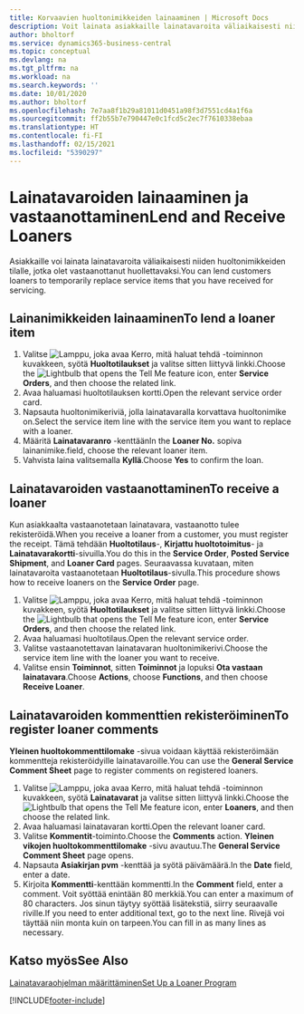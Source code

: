 ```yaml
---
title: Korvaavien huoltonimikkeiden lainaaminen | Microsoft Docs
description: Voit lainata asiakkaille lainatavaroita väliaikaisesti niiden huoltonimikkeiden tilalle, jotka olet vastaanottanut huollettavaksi.
author: bholtorf
ms.service: dynamics365-business-central
ms.topic: conceptual
ms.devlang: na
ms.tgt_pltfrm: na
ms.workload: na
ms.search.keywords: ''
ms.date: 10/01/2020
ms.author: bholtorf
ms.openlocfilehash: 7e7aa8f1b29a81011d0451a98f3d7551cd4a1f6a
ms.sourcegitcommit: ff2b55b7e790447e0c1fcd5c2ec7f7610338ebaa
ms.translationtype: HT
ms.contentlocale: fi-FI
ms.lasthandoff: 02/15/2021
ms.locfileid: "5390297"
---
```

# <a name="lend-and-receive-loaners"></a><span data-ttu-id="2a981-103">Lainatavaroiden lainaaminen ja vastaanottaminen</span><span class="sxs-lookup"><span data-stu-id="2a981-103">Lend and Receive Loaners</span></span>
<span data-ttu-id="2a981-104">Asiakkaille voi lainata lainatavaroita väliaikaisesti niiden huoltonimikkeiden tilalle, jotka olet vastaanottanut huollettavaksi.</span><span class="sxs-lookup"><span data-stu-id="2a981-104">You can lend customers loaners to temporarily replace service items that you have received for servicing.</span></span>  
  
## <a name="to-lend-a-loaner-item"></a><span data-ttu-id="2a981-105">Lainanimikkeiden lainaaminen</span><span class="sxs-lookup"><span data-stu-id="2a981-105">To lend a loaner item</span></span>    
1. <span data-ttu-id="2a981-106">Valitse ![Lamppu, joka avaa Kerro, mitä haluat tehdä -toiminnon](media/ui-search/search_small.png "Kerro, mitä haluat tehdä") kuvakkeen, syötä **Huoltotilaukset** ja valitse sitten liittyvä linkki.</span><span class="sxs-lookup"><span data-stu-id="2a981-106">Choose the ![Lightbulb that opens the Tell Me feature](media/ui-search/search_small.png "Tell me what you want to do") icon, enter **Service Orders**, and then choose the related link.</span></span>  
2. <span data-ttu-id="2a981-107">Avaa haluamasi huoltotilauksen kortti.</span><span class="sxs-lookup"><span data-stu-id="2a981-107">Open the relevant service order card.</span></span>  
3. <span data-ttu-id="2a981-108">Napsauta huoltonimikeriviä, jolla lainatavaralla korvattava huoltonimike on.</span><span class="sxs-lookup"><span data-stu-id="2a981-108">Select the service item line with the service item you want to replace with a loaner.</span></span>  
4. <span data-ttu-id="2a981-109">Määritä **Lainatavaranro** -kenttään</span><span class="sxs-lookup"><span data-stu-id="2a981-109">In the **Loaner No.**</span></span> <span data-ttu-id="2a981-110">sopiva lainanimike.</span><span class="sxs-lookup"><span data-stu-id="2a981-110">field, choose the relevant loaner item.</span></span>  
5. <span data-ttu-id="2a981-111">Vahvista laina valitsemalla **Kyllä**.</span><span class="sxs-lookup"><span data-stu-id="2a981-111">Choose **Yes** to confirm the loan.</span></span>  

## <a name="to-receive-a-loaner"></a><span data-ttu-id="2a981-112">Lainatavaroiden vastaanottaminen</span><span class="sxs-lookup"><span data-stu-id="2a981-112">To receive a loaner</span></span>  
<span data-ttu-id="2a981-113">Kun asiakkaalta vastaanotetaan lainatavara, vastaanotto tulee rekisteröidä.</span><span class="sxs-lookup"><span data-stu-id="2a981-113">When you receive a loaner from a customer, you must register the receipt.</span></span> <span data-ttu-id="2a981-114">Tämä tehdään **Huoltotilaus**-, **Kirjattu huoltotoimitus**- ja **Lainatavarakortti**-sivuilla.</span><span class="sxs-lookup"><span data-stu-id="2a981-114">You do this in the **Service Order**, **Posted Service Shipment**, and **Loaner Card** pages.</span></span> <span data-ttu-id="2a981-115">Seuraavassa kuvataan, miten lainatavaroita vastaanotetaan **Huoltotilaus**-sivulla.</span><span class="sxs-lookup"><span data-stu-id="2a981-115">This procedure shows how to receive loaners on the **Service Order** page.</span></span>  
  
1. <span data-ttu-id="2a981-116">Valitse ![Lamppu, joka avaa Kerro, mitä haluat tehdä -toiminnon](media/ui-search/search_small.png "Kerro, mitä haluat tehdä") kuvakkeen, syötä **Huoltotilaukset** ja valitse sitten liittyvä linkki.</span><span class="sxs-lookup"><span data-stu-id="2a981-116">Choose the ![Lightbulb that opens the Tell Me feature](media/ui-search/search_small.png "Tell me what you want to do") icon, enter **Service Orders**, and then choose the related link.</span></span>  
2. <span data-ttu-id="2a981-117">Avaa haluamasi huoltotilaus.</span><span class="sxs-lookup"><span data-stu-id="2a981-117">Open the relevant service order.</span></span>  
3. <span data-ttu-id="2a981-118">Valitse vastaanotettavan lainatavaran huoltonimikerivi.</span><span class="sxs-lookup"><span data-stu-id="2a981-118">Choose the service item line with the loaner you want to receive.</span></span>  
4. <span data-ttu-id="2a981-119">Valitse ensin **Toiminnot**, sitten **Toiminnot** ja lopuksi **Ota vastaan lainatavara**.</span><span class="sxs-lookup"><span data-stu-id="2a981-119">Choose **Actions**, choose **Functions**, and then choose **Receive Loaner**.</span></span>  

## <a name="to-register-loaner-comments"></a><span data-ttu-id="2a981-120">Lainatavaroiden kommenttien rekisteröiminen</span><span class="sxs-lookup"><span data-stu-id="2a981-120">To register loaner comments</span></span>  
<span data-ttu-id="2a981-121">**Yleinen huoltokommenttilomake** -sivua voidaan käyttää rekisteröimään kommentteja rekisteröidyille lainatavaroille.</span><span class="sxs-lookup"><span data-stu-id="2a981-121">You can use the **General Service Comment Sheet** page to register comments on registered loaners.</span></span>  
  
1. <span data-ttu-id="2a981-122">Valitse ![Lamppu, joka avaa Kerro, mitä haluat tehdä -toiminnon](media/ui-search/search_small.png "Kerro, mitä haluat tehdä") kuvakkeen, syötä **Lainatavarat** ja valitse sitten liittyvä linkki.</span><span class="sxs-lookup"><span data-stu-id="2a981-122">Choose the ![Lightbulb that opens the Tell Me feature](media/ui-search/search_small.png "Tell me what you want to do") icon, enter **Loaners**, and then choose the related link.</span></span>  
2. <span data-ttu-id="2a981-123">Avaa haluamasi lainatavaran kortti.</span><span class="sxs-lookup"><span data-stu-id="2a981-123">Open the relevant loaner card.</span></span>  
3. <span data-ttu-id="2a981-124">Valitse **Kommentit**-toiminto.</span><span class="sxs-lookup"><span data-stu-id="2a981-124">Choose the **Comments** action.</span></span> <span data-ttu-id="2a981-125">**Yleinen vikojen huoltokommenttilomake** -sivu avautuu.</span><span class="sxs-lookup"><span data-stu-id="2a981-125">The **General Service Comment Sheet** page opens.</span></span>  
4. <span data-ttu-id="2a981-126">Napsauta **Asiakirjan pvm** -kenttää ja syötä päivämäärä.</span><span class="sxs-lookup"><span data-stu-id="2a981-126">In the **Date** field, enter a date.</span></span>  
5. <span data-ttu-id="2a981-127">Kirjoita **Kommentti**-kenttään kommentti.</span><span class="sxs-lookup"><span data-stu-id="2a981-127">In the **Comment** field, enter a comment.</span></span> <span data-ttu-id="2a981-128">Voit syöttää enintään 80 merkkiä.</span><span class="sxs-lookup"><span data-stu-id="2a981-128">You can enter a maximum of 80 characters.</span></span> <span data-ttu-id="2a981-129">Jos sinun täytyy syöttää lisätekstiä, siirry seuraavalle riville.</span><span class="sxs-lookup"><span data-stu-id="2a981-129">If you need to enter additional text, go to the next line.</span></span> <span data-ttu-id="2a981-130">Rivejä voi täyttää niin monta kuin on tarpeen.</span><span class="sxs-lookup"><span data-stu-id="2a981-130">You can fill in as many lines as necessary.</span></span>  
  
## <a name="see-also"></a><span data-ttu-id="2a981-131">Katso myös</span><span class="sxs-lookup"><span data-stu-id="2a981-131">See Also</span></span>  
[<span data-ttu-id="2a981-132">Lainatavaraohjelman määrittäminen</span><span class="sxs-lookup"><span data-stu-id="2a981-132">Set Up a Loaner Program</span></span>](service-how-setup-loaner-program.md)   


[!INCLUDE[footer-include](includes/footer-banner.md)]